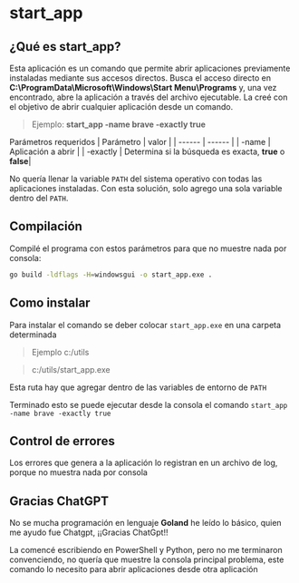 
# start_app

## ¿Qué es start_app?

Esta aplicación es un comando que permite abrir aplicaciones previamente instaladas mediante sus accesos directos. Busca el acceso directo en **C:\\ProgramData\\Microsoft\\Windows\\Start Menu\\Programs** y, una vez encontrado, abre la aplicación a través del archivo ejecutable. La creé con el objetivo de abrir cualquier aplicación desde un comando.

> Ejemplo: **start_app -name brave -exactly true**

Parámetros requeridos
| Parámetro | valor |
| ------ | ------ |
| -name  | Aplicación a abrir  |
| -exactly | Determina si la búsqueda es exacta, **true** o  **false**|


No quería llenar la variable `PATH` del sistema operativo con todas las aplicaciones instaladas. Con esta solución, solo agrego una sola variable dentro del `PATH`.

## Compilación

Compilé el programa con estos parámetros para que no muestre nada por consola:

```sh
go build -ldflags -H=windowsgui -o start_app.exe .
```
## Como instalar

Para instalar el comando se deber colocar `start_app.exe` en una carpeta determinada
> Ejemplo c:/utils 

> c:/utils/start_app.exe

Esta ruta hay que agregar dentro de las variables de entorno de `PATH`

Terminado esto se puede ejecutar desde la consola el comando  `start_app -name brave -exactly true`



## Control de errores  

Los errores que genera a la aplicación lo registran en un archivo de log, porque no muestra nada por consola  

## Gracias  ChatGPT
No se mucha programación en lenguaje **Goland** he leído lo básico, quien me ayudo fue Chatgpt, ¡¡Gracias ChatGpt!! 

La comencé escribiendo en PowerShell y Python, pero no me terminaron convenciendo, no quería que muestre la consola principal problema, este comando lo necesito para abrir aplicaciones desde otra aplicación




